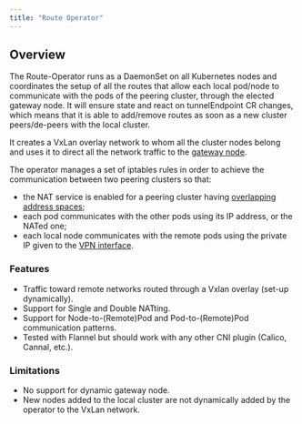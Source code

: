 ```yaml
---
title: "Route Operator"
---
```


## Overview
The Route-Operator runs as a DaemonSet on all Kubernetes nodes and coordinates the setup of all the routes that allow each local pod/node to communicate with the pods of the peering cluster, through the elected gateway node.
It will ensure state and react on tunnelEndpoint CR changes, which means that it is able to add/remove routes as soon as a new cluster peers/de-peers with the local cluster.

It creates a VxLan overlay network to whom all the cluster nodes belong and uses it to direct all the network traffic to the [gateway node](/architecture/cluster-sharing/networking/liqonet_tunnelendpoint).

The operator manages a set of iptables rules in order to achieve the communication between two peering clusters so that:
* the NAT service is enabled for a peering cluster having [overlapping address spaces](/architecture/cluster-sharing/networking/liqonet_tunnelendpoint);
* each pod communicates with the other pods using its IP address, or the NATed one;
* each local node communicates with the remote pods using the private IP given to the [VPN interface](/architecture/cluster-sharing/networking/liqonet_tunnelendpoint).


### Features
* Traffic toward remote networks routed through a Vxlan overlay (set-up dynamically).
* Support for Single and Double NATting.
* Support for Node-to-(Remote)Pod and Pod-to-(Remote)Pod communication patterns.
* Tested with Flannel but should work with any other CNI plugin (Calico, Cannal, etc.).

### Limitations
* No support for dynamic gateway node.
* New nodes added to the local cluster are not dynamically added by the operator to the VxLan network.


